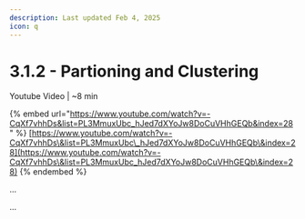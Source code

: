 ```yaml
---
description: Last updated Feb 4, 2025
icon: q
---
```


# 3.1.2 - Partioning and Clustering

Youtube Video | \~8 min

{% embed url="https://www.youtube.com/watch?v=-CqXf7vhhDs&list=PL3MmuxUbc_hJed7dXYoJw8DoCuVHhGEQb&index=28" %}
[https://www.youtube.com/watch?v=-CqXf7vhhDs\&list=PL3MmuxUbc\_hJed7dXYoJw8DoCuVHhGEQb\&index=28](https://www.youtube.com/watch?v=-CqXf7vhhDs\&list=PL3MmuxUbc_hJed7dXYoJw8DoCuVHhGEQb\&index=28)
{% endembed %}

...

...

